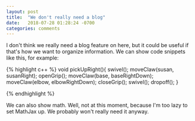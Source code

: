 ```yaml
---
layout: post
title:  "We don't really need a blog"
date:   2018-07-28 01:28:24 -0700
categories: comments
---
```


I don't think we really need a blog feature on here, but it could be useful if that's how we want to organize information. We can show code snippets like this, for example:

{% highlight c++ %}
void pickUpRight(){
  swivel();
  moveClaw(susan, susanRight);
  openGrip();
  moveClaw(base, baseRightDown);
  moveClaw(elbow, elbowRightDown);
  closeGrip();
  swivel();
  dropoff();
}

{% endhighlight %}

We can also show math. Well, not at this moment, because I'm too lazy to set MathJax up. We probably won't really need it anyway.


